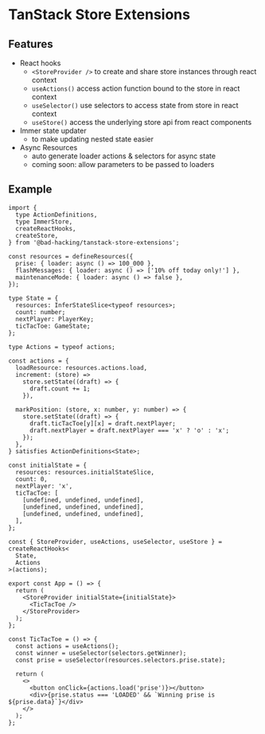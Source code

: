 # TanStack Store Extensions

## Features

- React hooks
  - `<StoreProvider />` to create and share store instances through react context
  - `useActions()` access action function bound to the store in react context
  - `useSelector()` use selectors to access state from store in react context
  - `useStore()` access the underlying store api from react components
- Immer state updater
  - to make updating nested state easier
- Async Resources
  - auto generate loader actions & selectors for async state
  - coming soon: allow parameters to be passed to loaders

## Example

```tsx
import {
  type ActionDefinitions,
  type ImmerStore,
  createReactHooks,
  createStore,
} from '@bad-hacking/tanstack-store-extensions';

const resources = defineResources({
  prise: { loader: async () => 100_000 },
  flashMessages: { loader: async () => ['10% off today only!'] },
  maintenanceMode: { loader: async () => false },
});

type State = {
  resources: InferStateSlice<typeof resources>;
  count: number;
  nextPlayer: PlayerKey;
  ticTacToe: GameState;
};

type Actions = typeof actions;

const actions = {
  loadResource: resources.actions.load,
  increment: (store) =>
    store.setState((draft) => {
      draft.count += 1;
    }),

  markPosition: (store, x: number, y: number) => {
    store.setState((draft) => {
      draft.ticTacToe[y][x] = draft.nextPlayer;
      draft.nextPlayer = draft.nextPlayer === 'x' ? 'o' : 'x';
    });
  },
} satisfies ActionDefinitions<State>;

const initialState = {
  resources: resources.initialStateSlice,
  count: 0,
  nextPlayer: 'x',
  ticTacToe: [
    [undefined, undefined, undefined],
    [undefined, undefined, undefined],
    [undefined, undefined, undefined],
  ],
};

const { StoreProvider, useActions, useSelector, useStore } = createReactHooks<
  State,
  Actions
>(actions);

export const App = () => {
  return (
    <StoreProvider initialState={initialState}>
      <TicTacToe />
    </StoreProvider>
  );
};

const TicTacToe = () => {
  const actions = useActions();
  const winner = useSelector(selectors.getWinner);
  const prise = useSelector(resources.selectors.prise.state);

  return (
    <>
      <button onClick={actions.load('prise')}></button>
      <div>{prise.status === 'LOADED' && `Winning prise is ${prise.data}`}</div>
    </>
  );
};
```
